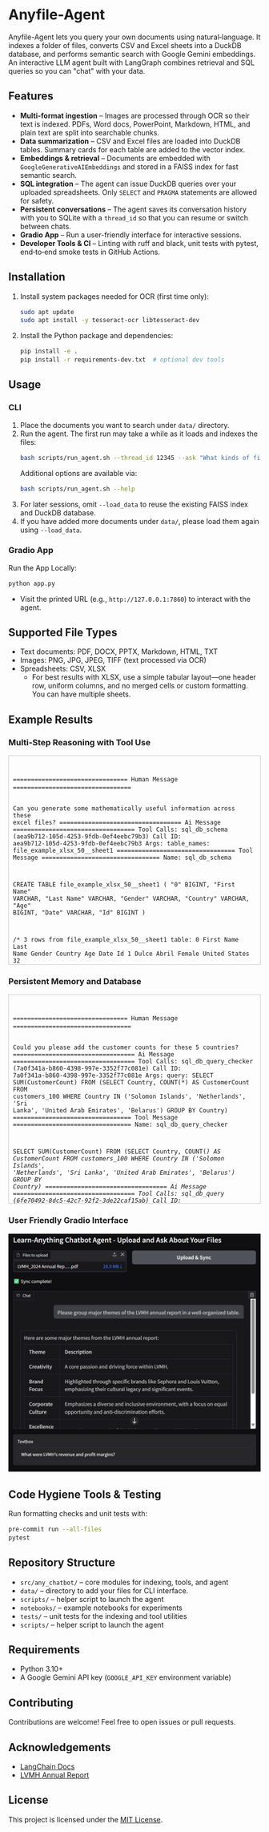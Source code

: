 # Anyfile-Agent
Anyfile-Agent lets you query your own documents using natural‑language. It indexes a folder of files, converts CSV and Excel sheets into a DuckDB database, and performs semantic search with Google Gemini embeddings. An interactive LLM agent built with LangGraph combines retrieval and SQL queries so you can "chat" with your data.

## Features
- **Multi-format ingestion** – Images are processed through OCR so their text is indexed. PDFs, Word docs, PowerPoint, Markdown, HTML, and plain text are split into searchable chunks. 
- **Data summarization** – CSV and Excel files are loaded into DuckDB tables. Summary cards for each table are added to the vector index.
- **Embeddings & retrieval** – Documents are embedded with `GoogleGenerativeAIEmbeddings` and stored in a FAISS index for fast semantic search.
- **SQL integration** – The agent can issue DuckDB queries over your uploaded spreadsheets. Only `SELECT` and `PRAGMA` statements are allowed for safety.
- **Persistent conversations** – The agent saves its conversation history with you to SQLite with a `thread_id` so that you can resume or switch between chats.
- **Gradio App** – Run a user-friendly interface for interactive sessions.
- **Developer Tools & CI** – Linting with ruff and black, unit tests with pytest, end‐to‐end smoke tests in GitHub Actions.

## Installation
1. Install system packages needed for OCR (first time only):
   ```bash
   sudo apt update
   sudo apt install -y tesseract-ocr libtesseract-dev
   ```
2. Install the Python package and dependencies:
   ```bash
   pip install -e .
   pip install -r requirements-dev.txt  # optional dev tools
   ```

## Usage
### CLI
1. Place the documents you want to search under `data/` directory.
2. Run the agent. The first run may take a while as it loads and indexes the files:
   ```bash
   bash scripts/run_agent.sh --thread_id 12345 --ask "What kinds of files have I provided?" --load_data
   ```
   Additional options are available via:
   ```bash
   bash scripts/run_agent.sh --help
   ```
3. For later sessions, omit `--load_data` to reuse the existing FAISS index and DuckDB database. 
4. If you have added more documents under `data/`, please load them again using `--load_data`.

### Gradio App
Run the App Locally:
```bash
python app.py
```
- Visit the printed URL (e.g., `http://127.0.0.1:7860`) to interact with the agent.

## Supported File Types
- Text documents: PDF, DOCX, PPTX, Markdown, HTML, TXT
- Images: PNG, JPG, JPEG, TIFF (text processed via OCR)
- Spreadsheets: CSV, XLSX
   * For best results with XLSX, use a simple tabular layout—one header row, uniform columns, and no merged cells or custom formatting. You can have multiple sheets.

## Example Results
### Multi‑Step Reasoning with Tool Use
<div style="max-height:400px; overflow-y:auto; border:1px solid #ccc; padding:8px;">
  <pre><code class="language-bash">
================================ Human Message =================================

Can you generate some mathematically useful information across these excel files?
================================== Ai Message ==================================
Tool Calls:
  sql_db_schema (aea9b712-105d-4253-9fdb-0ef4eebc79b3)
 Call ID: aea9b712-105d-4253-9fdb-0ef4eebc79b3
  Args:
    table_names: file_example_xlsx_50__sheet1
================================= Tool Message =================================
Name: sql_db_schema


CREATE TABLE file_example_xlsx_50__sheet1 (
        "0" BIGINT, 
        "First Name" VARCHAR, 
        "Last Name" VARCHAR, 
        "Gender" VARCHAR, 
        "Country" VARCHAR, 
        "Age" BIGINT, 
        "Date" VARCHAR, 
        "Id" BIGINT
)

/*
3 rows from file_example_xlsx_50__sheet1 table:
0       First Name      Last Name       Gender  Country Age     Date    Id
1       Dulce   Abril   Female  United States   32      15/10/2017      1562
2       Mara    Hashimoto       Female  Great Britain   25      16/08/2016      1582
3       Philip  Gent    Male    France  36      21/05/2015      2587
*/
================================== Ai Message ==================================
Tool Calls:
  sql_db_schema (78cbce3d-fb28-42d6-80bd-eb77d277f7f9)
 Call ID: 78cbce3d-fb28-42d6-80bd-eb77d277f7f9
  Args:
    table_names: customers_100
================================= Tool Message =================================
Name: sql_db_schema


CREATE TABLE customers_100 (
        "Index" BIGINT, 
        "Customer Id" VARCHAR, 
        "First Name" VARCHAR, 
        "Last Name" VARCHAR, 
        "Company" VARCHAR, 
        "City" VARCHAR, 
        "Country" VARCHAR, 
        "Phone 1" VARCHAR, 
        "Phone 2" VARCHAR, 
        "Email" VARCHAR, 
        "Subscription Date" DATE, 
        "Website" VARCHAR
)

/*
3 rows from customers_100 table:
Index   Customer Id     First Name      Last Name       Company City    Country Phone 1 Phone 2 Email   Subscription Date       Website
1       DD37Cf93aecA6Dc Sheryl  Baxter  Rasmussen Group East Leonard    Chile   229.077.5154    397.884.0519x718        zunigavanessa@smith.info        2020-08-24      http://www.stephenson.com/
2       1Ef7b82A4CAAD10 Preston Lozano  Vega-Gentry     East Jimmychester       Djibouti        5153435776      686-620-1820x944        vmata@colon.com 2021-04-23      http://www.hobbs.com/
3       6F94879bDAfE5a6 Roy     Berry   Murillo-Perry   Isabelborough   Antigua and Barbuda     +1-539-402-0259 (496)978-3969x58947     beckycarr@hogan.com     2020-03-25      http://www.lawrence.com/
*/
================================== Ai Message ==================================
Tool Calls:
  sql_db_query_checker (9c7c199a-e8d5-45f8-acef-996eb9039681)
 Call ID: 9c7c199a-e8d5-45f8-acef-996eb9039681
  Args:
    query: SELECT AVG(Age) AS AverageAge, COUNT(CASE WHEN Gender = 'Male' THEN 1 END) AS MaleCount, COUNT(CASE WHEN Gender = 'Female' THEN 1 END) AS FemaleCount FROM file_example_xlsx_50__sheet1;
================================= Tool Message =================================
Name: sql_db_query_checker

SELECT AVG(Age) AS AverageAge, COUNT(CASE WHEN Gender = 'Male' THEN 1 END) AS MaleCount, COUNT(CASE WHEN Gender = 'Female' THEN 1 END) AS FemaleCount FROM file_example_xlsx_50__sheet1;
================================== Ai Message ==================================
Tool Calls:
  sql_db_query (e1413327-1faf-41f1-bb90-8ea283bd52d8)
 Call ID: e1413327-1faf-41f1-bb90-8ea283bd52d8
  Args:
    query: SELECT AVG(Age) AS AverageAge, COUNT(CASE WHEN Gender = 'Male' THEN 1 END) AS MaleCount, COUNT(CASE WHEN Gender = 'Female' THEN 1 END) AS FemaleCount FROM file_example_xlsx_50__sheet1;
================================= Tool Message =================================
Name: sql_db_query

[(33.26, 12, 38)]
================================== Ai Message ==================================
Tool Calls:
  sql_db_query_checker (d6a472b0-24e7-4103-bf5e-4b7453a6c70a)
 Call ID: d6a472b0-24e7-4103-bf5e-4b7453a6c70a
  Args:
    query: SELECT Country, COUNT(*) AS CustomerCount FROM customers_100 GROUP BY Country ORDER BY CustomerCount DESC LIMIT 5;
================================= Tool Message =================================
Name: sql_db_query_checker

SELECT Country, COUNT(*) AS CustomerCount FROM customers_100 GROUP BY Country ORDER BY CustomerCount DESC LIMIT 5;
================================== Ai Message ==================================
Tool Calls:
  sql_db_query (5a4d951c-4fce-4cc8-98ad-764d91ab6b78)
 Call ID: 5a4d951c-4fce-4cc8-98ad-764d91ab6b78
  Args:
    query: SELECT Country, COUNT(*) AS CustomerCount FROM customers_100 GROUP BY Country ORDER BY CustomerCount DESC LIMIT 5;
================================= Tool Message =================================
Name: sql_db_query

[('Solomon Islands', 4), ('Netherlands', 2), ('Sri Lanka', 2), ('United Arab Emirates', 2), ('Belarus', 2)]
================================== Ai Message ==================================

From the `file_example_xlsx_50__sheet1` table:
*   The average age is 33.26 years.
*   There are 12 males and 38 females.

From the `customers_100` table, the top 5 countries by customer count are:
*   Solomon Islands: 4 customers
*   Netherlands: 2 customers
*   Sri Lanka: 2 customers
*   United Arab Emirates: 2 customers
*   Belarus: 2 customers
  </code></pre>
</div>

### Persistent Memory and Database
<div style="max-height:400px; overflow-y:auto; border:1px solid #ccc; padding:8px;">
  <pre><code class="language-bash">
================================ Human Message =================================

Could you please add the customer counts for these 5 countries?
================================== Ai Message ==================================
Tool Calls:
  sql_db_query_checker (7a0f341a-b860-4398-997e-3352f77c081e)
 Call ID: 7a0f341a-b860-4398-997e-3352f77c081e
  Args:
    query: SELECT SUM(CustomerCount) FROM (SELECT Country, COUNT(*) AS CustomerCount FROM customers_100 WHERE Country IN ('Solomon Islands', 'Netherlands', 'Sri Lanka', 'United Arab Emirates', 'Belarus') GROUP BY Country)
================================= Tool Message =================================
Name: sql_db_query_checker

SELECT SUM(CustomerCount) FROM (SELECT Country, COUNT(*) AS CustomerCount FROM customers_100 WHERE Country IN ('Solomon Islands', 'Netherlands', 'Sri Lanka', 'United Arab Emirates', 'Belarus') GROUP BY Country)
================================== Ai Message ==================================
Tool Calls:
  sql_db_query (6fe70492-8dc5-42c7-92f2-3de22caf15ab)
 Call ID: 6fe70492-8dc5-42c7-92f2-3de22caf15ab
  Args:
    query: SELECT SUM(CustomerCount) FROM (SELECT Country, COUNT(*) AS CustomerCount FROM customers_100 WHERE Country IN ('Solomon Islands', 'Netherlands', 'Sri Lanka', 'United Arab Emirates', 'Belarus') GROUP BY Country)
================================= Tool Message =================================
Name: sql_db_query

[(12,)]
================================== Ai Message ==================================

The total customer count for Solomon Islands, Netherlands, Sri Lanka, United Arab Emirates, and Belarus is 12.
  </code></pre>
</div>

### User Friendly Gradio Interface
![Gradio Interface Example](assets/gradio.png)

## Code Hygiene Tools & Testing
Run formatting checks and unit tests with:
```bash
pre-commit run --all-files
pytest
```

## Repository Structure
- `src/any_chatbot/` – core modules for indexing, tools, and agent
- `data/` – directory to add your files for CLI interface.
- `scripts/` – helper script to launch the agent
- `notebooks/` – example notebooks for experiments
- `tests/` – unit tests for the indexing and tool utilities
- `scripts/` – helper script to launch the agent

## Requirements
- Python 3.10+
- A Google Gemini API key (`GOOGLE_API_KEY` environment variable)

## Contributing
Contributions are welcome! Feel free to open issues or pull requests.

## Acknowledgements
- [LangChain Docs](https://python.langchain.com/docs/introduction/)
- [LVMH Annual Report](https://www.lvmh.com/en/investors)

## License
This project is licensed under the [MIT License](LICENSE).
